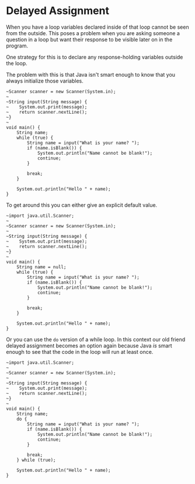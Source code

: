 # Delayed Assignment

When you have a loop variables declared inside of that loop cannot be seen from the outside.
This poses a problem when you are asking someone a question in a loop but want their response to be
visible later on in the program.

One strategy for this is to declare any response-holding variables outside the loop.

The problem with this is that Java isn't smart enough to know that you always initialize those variables.

```java,no_run,does_not_compile
~Scanner scanner = new Scanner(System.in);
~
~String input(String message) {
~    System.out.print(message);
~    return scanner.nextLine();
~}
~
void main() {
    String name;
    while (true) {
        String name = input("What is your name? ");
        if (name.isBlank()) {
            System.out.println("Name cannot be blank!");
            continue;
        }

        break;
    }

    System.out.println("Hello " + name);
}
```

To get around this you can either give an explicit default value.

```java,no_run
~import java.util.Scanner;
~
~Scanner scanner = new Scanner(System.in);
~
~String input(String message) {
~    System.out.print(message);
~    return scanner.nextLine();
~}
~
void main() {
    String name = null;
    while (true) {
        String name = input("What is your name? ");
        if (name.isBlank()) {
            System.out.println("Name cannot be blank!");
            continue;
        }

        break;
    }

    System.out.println("Hello " + name);
}
```

Or you can use the `do` version of a while loop. 
In this context our old friend delayed assignment becomes an option again because Java *is* smart enough
to see that the code in the loop will run at least once.

```java,no_run
~import java.util.Scanner;
~
~Scanner scanner = new Scanner(System.in);
~
~String input(String message) {
~    System.out.print(message);
~    return scanner.nextLine();
~}
~
void main() {
    String name;
    do {
        String name = input("What is your name? ");
        if (name.isBlank()) {
            System.out.println("Name cannot be blank!");
            continue;
        }

        break;
    } while (true);

    System.out.println("Hello " + name);
}
```